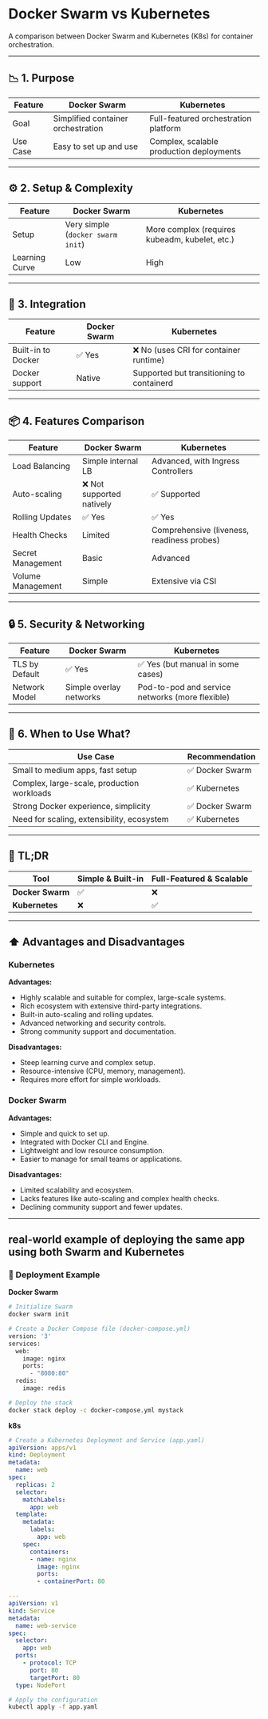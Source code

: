 # Docker Swarm vs Kubernetes

A comparison between Docker Swarm and Kubernetes (K8s) for container orchestration.

---

## 📉 1. Purpose
| Feature          | Docker Swarm                       | Kubernetes                                 |
|------------------|------------------------------------|---------------------------------------------|
| Goal             | Simplified container orchestration | Full-featured orchestration platform        |
| Use Case         | Easy to set up and use             | Complex, scalable production deployments    |

---

## ⚙️ 2. Setup & Complexity
| Feature            | Docker Swarm              | Kubernetes                         |
|--------------------|---------------------------|-------------------------------------|
| Setup              | Very simple (`docker swarm init`) | More complex (requires kubeadm, kubelet, etc.) |
| Learning Curve     | Low                       | High                                |

---

## 🚢 3. Integration
| Feature           | Docker Swarm                  | Kubernetes                                 |
|-------------------|-------------------------------|---------------------------------------------|
| Built-in to Docker| ✅ Yes                         | ❌ No (uses CRI for container runtime)       |
| Docker support    | Native                        | Supported but transitioning to containerd   |

---

## 📦 4. Features Comparison
| Feature                | Docker Swarm               | Kubernetes                                   |
|------------------------|----------------------------|----------------------------------------------|
| Load Balancing         | Simple internal LB         | Advanced, with Ingress Controllers           |
| Auto-scaling           | ❌ Not supported natively   | ✅ Supported                                 |
| Rolling Updates        | ✅ Yes                      | ✅ Yes                                       |
| Health Checks          | Limited                    | Comprehensive (liveness, readiness probes)   |
| Secret Management      | Basic                      | Advanced                                     |
| Volume Management      | Simple                     | Extensive via CSI                            |

---

## 🔒 5. Security & Networking
| Feature                | Docker Swarm             | Kubernetes                            |
|------------------------|--------------------------|----------------------------------------|
| TLS by Default         | ✅ Yes                   | ✅ Yes (but manual in some cases)       |
| Network Model          | Simple overlay networks  | Pod-to-pod and service networks (more flexible) |

---

## 🧐 6. When to Use What?

| Use Case                                  | Recommendation           |
|-------------------------------------------|--------------------------|
| Small to medium apps, fast setup          | ✅ Docker Swarm           |
| Complex, large-scale, production workloads| ✅ Kubernetes             |
| Strong Docker experience, simplicity      | ✅ Docker Swarm           |
| Need for scaling, extensibility, ecosystem| ✅ Kubernetes             |

---

## 🧽 TL;DR

| Tool           | Simple & Built-in | Full-Featured & Scalable |
|----------------|-------------------|---------------------------|
| **Docker Swarm** | ✅               | ❌                        |
| **Kubernetes**   | ❌               | ✅                        |

---

## ⬆️ Advantages and Disadvantages

### Kubernetes
**Advantages:**
- Highly scalable and suitable for complex, large-scale systems.
- Rich ecosystem with extensive third-party integrations.
- Built-in auto-scaling and rolling updates.
- Advanced networking and security controls.
- Strong community support and documentation.

**Disadvantages:**
- Steep learning curve and complex setup.
- Resource-intensive (CPU, memory, management).
- Requires more effort for simple workloads.

### Docker Swarm
**Advantages:**
- Simple and quick to set up.
- Integrated with Docker CLI and Engine.
- Lightweight and low resource consumption.
- Easier to manage for small teams or applications.

**Disadvantages:**
- Limited scalability and ecosystem.
- Lacks features like auto-scaling and complex health checks.
- Declining community support and fewer updates.

---

## real-world example of deploying the same app using both Swarm and Kubernetes

### 🚀 Deployment Example

**Docker Swarm**
```bash
# Initialize Swarm
docker swarm init

# Create a Docker Compose file (docker-compose.yml)
version: '3'
services:
  web:
    image: nginx
    ports:
      - "8080:80"
  redis:
    image: redis

# Deploy the stack
docker stack deploy -c docker-compose.yml mystack
```

**k8s**
```yaml
# Create a Kubernetes Deployment and Service (app.yaml)
apiVersion: apps/v1
kind: Deployment
metadata:
  name: web
spec:
  replicas: 2
  selector:
    matchLabels:
      app: web
  template:
    metadata:
      labels:
        app: web
    spec:
      containers:
      - name: nginx
        image: nginx
        ports:
        - containerPort: 80

---
apiVersion: v1
kind: Service
metadata:
  name: web-service
spec:
  selector:
    app: web
  ports:
    - protocol: TCP
      port: 80
      targetPort: 80
  type: NodePort
```

```bash
# Apply the configuration
kubectl apply -f app.yaml
```


